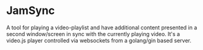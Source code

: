 # JamSync

A tool for playing a video-playlist and have additional content presented in a second window/screen in sync with the currently playing video. 
It's a video.js player controlled via websockets from a golang/gin based server. 
